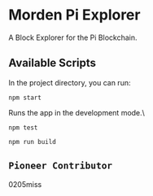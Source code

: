 # Morden Pi Explorer

A Block Explorer for the Pi Blockchain.

## Available Scripts

In the project directory, you can run:

```npm start```

Runs the app in the development mode.\

```npm test```


```npm run build```


## `Pioneer Contributor`

0205miss
